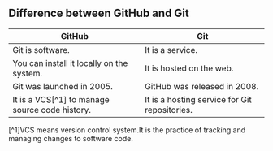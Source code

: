 ## Difference between GitHub and Git
|GitHub|Git|
|---|---|
|Git is software.|It is a service.|
|You can install it locally on the system. |It is hosted on the web.|
|Git was launched in 2005. |GitHub was released in 2008.|
|It is a VCS[^1] to manage source code history. |It is a hosting service for Git repositories.|
[^1]VCS means version control system.It is the practice of tracking and managing changes to software code.
